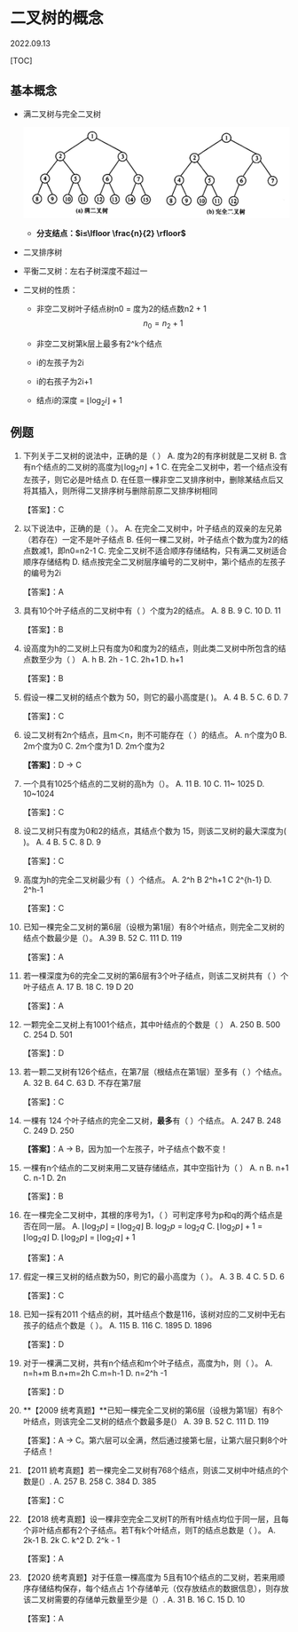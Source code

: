 # 二叉树的概念
2022.09.13

[TOC]

## 基本概念

* 满二叉树与完全二叉树

  ![截屏2022-09-13 上午11.34.29](resources/满二叉树与完全二叉树.png)

  * **分支结点：$i≤\lfloor \frac{n}{2} \rfloor$**

* 二叉排序树

* 平衡二叉树：左右子树深度不超过一

* 二叉树的性质：

  * 非空二叉树叶子结点树n0 = 度为2的结点数n2 + 1
    $$
    n_0 = n_2+1
    $$

  * 非空二叉树第k层上最多有2^k个结点

  * i的左孩子为2i

  * i的右孩子为2i+1

  * 结点i的深度 = $\lfloor \log_2i \rfloor+1$

## 例题

1. 下列关于二叉树的说法中，正确的是（ ）
   A. 度为2的有序树就是二叉树
   B. 含有n个结点的二叉树的高度为$\lfloor \log_2n \rfloor+1$
   C. 在完全二叉树中，若一个结点没有左孩子，则它必是叶结点
   D. 在任意一棵非空二叉排序树中，删除某结点后又将其插入，则所得二叉排序树与删除前原二叉排序树相同

   【答案】：C

2. 以下说法中，正确的是（ ）。
   A. 在完全二叉树中，叶子结点的双亲的左兄弟（若存在）一定不是叶子结点
   B. 任何一棵二叉树，叶子结点个数为度为2的结点数减1，即n0=n2-1
   C. 完全二叉树不适合顺序存储结构，只有满二叉树适合顺序存储结构
   D. 结点按完全二叉树层序编号的二叉树中，第i个结点的左孩子的编号为2i

   【答案】：A

3. 具有10个叶子结点的二叉树中有（ ）个度为2的结点。
   A. 8
   B. 9
   C. 10
   D. 11

   【答案】：B

4. 设高度为h的二叉树上只有度为0和度为2的结点，则此类二叉树中所包含的结点数至少为（ ）
   A. h
   B. 2h - 1
   C. 2h+1
   D. h+1

   【答案】：B

5. 假设一棵二叉树的结点个数为 50，则它的最小高度是( )。
   A. 4
   B. 5
   C. 6
   D. 7

   【答案】：C

6. 设二叉树有2n个结点，且m＜n，則不可能存在（ ）的结点。
   A. n个度为0
   B. 2m个度为0
   C. 2m个度为1
   D. 2m个度为2

   **【答案】**：D -> C

7. 一个具有1025个结点的二叉树的高h为（）。
   A. 11
   B. 10
   C. 11~ 1025
   D. 10~1024

   【答案】：C

8. 设二叉树只有度为0和2的结点，其结点个数为 15，则该二叉树的最大深度为( )。
   A. 4
   B. 5
   C. 8
   D. 9

   【答案】：C

9. 高度为h的完全二叉树最少有（ ）个结点。
   A. 2^h
   B 2^h+1
   C 2^{h-1}
   D. 2^h-1

   【答案】：C

10. 已知一棵完全二叉树的第6层（设根为第1层）有8个叶结点，则完全二叉树的结点个数最少是（）。
    A.39
    B. 52
    C. 111
    D. 119

    【答案】：A

11. 若一棵深度为6的完全二叉树的第6层有3个叶子结点，则该二叉树共有（ ）个叶子结点
    A. 17
    B. 18
    C. 19
    D 20

    【答案】：A

12. 一颗完全二叉树上有1001个结点，其中叶结点的个数是（ ）
    A. 250
    B. 500
    C. 254
    D. 501

    【答案】：D

13. 若一颗二叉树有126个结点，在第7层（根结点在第1层）至多有（ ）个结点。
    A. 32
    B. 64
    C. 63
    D. 不存在第7层

    【答案】：C

14. 一棵有 124 个叶子结点的完全二又树，**最多**有（ ）个结点。
    A. 247
    B. 248
    C. 249
    D. 250

    **【答案】**：A -> B，因为加一个左孩子，叶子结点个数不变！

15. 一棵有n个结点的二叉树来用二叉链存储结点，其中空指针为（ ）
    A. n
    B. n+1
    C. n-1
    D. 2n

    【答案】：B

16. 在一棵完全二叉树中，其根的序号为1，（ ）可判定序号为p和q的两个结点是否在同一层。
    A.  $\lfloor \log_2p \rfloor$ =  $\lfloor \log_2q \rfloor$
    B.  $\log_2p$ =  $\log_2q$
    C. $\lfloor \log_2p\rfloor+1$ =  $\lfloor \log_2q \rfloor$
    D.  $\lfloor \log_2p\rfloor$ =  $\lfloor \log_2q \rfloor+1$

    【答案】：A

17. 假定一棵三叉树的结点数为50，則它的最小高度为（ ）。
    A. 3
    B. 4
    C. 5
    D. 6

    【答案】：C

18. 已知一採有2011 个结点的树，其叶结点个数是116，该树对应的二叉树中无右孩子的结点个数是（ ）。
    A. 115
    B. 116
    C. 1895
    D. 1896

    【答案】：D

19. 对于一棵满二叉树，共有n个结点和m个叶子结点，高度为h，则（ ）。
    A. n=h+m
    B.n+m=2h
    C.m=h-1
    D. n=2^h -1

    【答案】：D

20. **【2009 统考真题】**已知一棵完全二叉树的第6层（设根为第1层）有8个叶结点，则该完全二叉树的结点个数最多是(）
    A. 39
    B. 52
    C. 111
    D. 119

    【答案】：A -> C。第六层可以全满，然后通过接第七层，让第六层只剩8个叶子结点！

21. 【2011 統考真题】若一棵完全二叉树有768个结点，则该二叉树中叶结点的个数是(）.
    A. 257
    B. 258
    C. 384
    D. 385

    【答案】：C

22. 【2018 统考真题】设一棵非空完全二叉树T的所有叶结点均位于同一层，且每个非叶结点都有2个子结点。若T有k个叶结点，则T的结点总数是（ ）。
    A. 2k-1
    B. 2k
    C. k^2
    D. 2^k - 1

    【答案】：A

23. 【2020 统考真题】对于任意一棵高度为 5且有10个结点的二叉树，若来用顺序存储结构保存，每个结点占 1个存储单元（仅存放结点的数据信息），则存放该二叉树需要的存储单元数量至少是（）.
    A. 31
    B. 16
    C. 15 
    D. 10

    【答案】：A